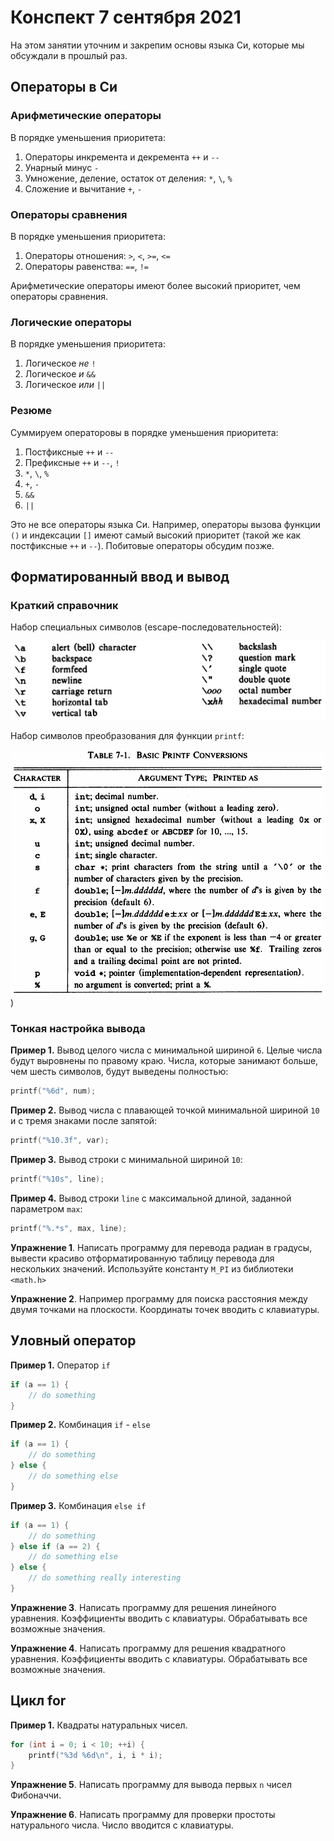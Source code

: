 # Конспект 7 сентября 2021

На этом занятии уточним и закрепим основы языка Си, которые мы обсуждали в прошлый раз.

## Операторы в Си

### Арифметические операторы

В порядке уменьшения приоритета:

1. Операторы инкремента и декремента `++` и `--`
2. Унарный минус `-`
3. Умножение, деление, остаток от деления: `*`, `\`, `%`
4. Сложение и вычитание `+`, `-`

### Операторы сравнения

В порядке уменьшения приоритета:

1. Операторы отношения: `>`, `<`, `>=`, `<=`
2. Операторы равенства: `==`, `!=`

Арифметические операторы имеют более высокий приоритет, чем операторы сравнения.

### Логические операторы

В порядке уменьшения приоритета:

1. Логическое *не* `!`
2. Логическое *и* `&&`
3. Логическое *или* `||`

### Резюме

Суммируем операторовы в порядке уменьшения приоритета:

1. Постфиксные `++` и `--`
2. Префиксные `++` и `--`, `!`
3. `*`, `\`, `%`
4. `+`, `-`
5. `&&`
6. `||`

Это не все операторы языка Си. Например, операторы вызова функции `()` и индексации `[]` имеют самый высокий приоритет (такой же как постфиксные `++` и `--`). Побитовые операторы обсудим позже.

## Форматированный ввод и вывод

### Краткий справочник

Набор специальных символов (escape-последовательностей):

![escape](escape_sequences2.png)

Набор символов преобразования для функции `printf`:

![printf](printf.png))

### Тонкая настройка вывода

**Пример 1.** Вывод целого числа с минимальной шириной `6`. Целые числа будут выровнены по правому краю. Числа, которые занимают больше, чем шесть символов, будут выведены полностью:

```c
printf("%6d", num);
```

**Пример 2.** Вывод числа с плавающей точкой минимальной шириной `10` и с тремя знаками после запятой:

```c
printf("%10.3f", var);
```

**Пример 3.** Вывод строки с минимальной шириной `10`:

```c
printf("%10s", line);
```

**Пример 4.** Вывод строки `line` с максимальной длиной, заданной параметром `max`:

```c
printf("%.*s", max, line);
```

**Упражнение 1**. Написать программу для перевода радиан в градусы, вывести красиво отформатированную таблицу перевода для нескольких значений. Используйте константу `M_PI` из библиотеки `<math.h>`

**Упражнение 2**. Например программу для поиска расстояния между двумя точками на плоскости. Координаты точек вводить с клавиатуры.

## Уловный оператор

**Пример 1.** Оператор `if`

```c
if (a == 1) {
    // do something
}
```

**Пример 2.** Комбинация `if` - `else`

```c
if (a == 1) {
    // do something
} else {
    // do something else
}
```

**Пример 3.** Комбинация `else if`

```c
if (a == 1) {
    // do something
} else if (a == 2) {
    // do something else
} else {
    // do something really interesting
}
```

**Упражнение 3**. Написать программу для решения линейного уравнения. Коэффициенты вводить с клавиатуры. Обрабатывать все возможные значения.

**Упражнение 4**. Написать программу для решения квадратного уравнения. Коэффициенты вводить с клавиатуры. Обрабатывать все возможные значения.

## Цикл for

**Пример 1.** Квадраты натуральных чисел.

```c
for (int i = 0; i < 10; ++i) {
    printf("%3d %6d\n", i, i * i);
}
```

**Упражнение 5**. Написать программу для вывода первых `n` чисел Фибоначчи.

**Упражнение 6**. Написать программу для проверки простоты натурального числа. Число вводится с клавиатуры.
